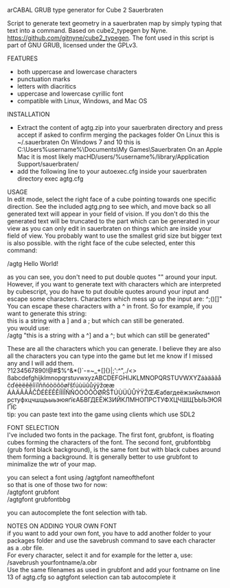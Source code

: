 ﻿arCABAL GRUB type generator 
for Cube 2 Sauerbraten

Script to generate text geometry in a sauerbraten map by simply typing that text into a command.
Based on cube2_typegen by Nyne. https://github.com/gitnyne/cube2_typegen.
The font used in this script is part of GNU GRUB, licensed under the GPLv3.

FEATURES  
- both uppercase and lowercase characters
- punctuation marks
- letters with diacritics
- uppercase and lowercase cyrillic font
- compatible with Linux, Windows, and Mac OS

INSTALLATION  
- Extract the content of agtg.zip into your sauerbraten directory and press accept if asked to confirm merging the packages folder
On Linux this is ~/.sauerbraten
On Windows 7 and 10 this is C:\Users\%username%\Documents\My Games\Sauerbraten
On an Apple Mac it is most likely macHD/users/%username%/library/Application Support/sauerbraten/
- add the following line to your autoexec.cfg inside your sauerbraten directory
exec agtg.cfg


USAGE  
In edit mode, select the right face of a cube pointing towards one specific direction. See the included agtg.png to see which, and move back so all generated text will appear in your field of vision.
If you don't do this the generated text will be truncated to the part which can be generated in your view as you can only edit in sauerbraten on things which are inside your field of view.
You probably want to use the smallest grid size but bigger text is also possible. with the right face of the cube selected, enter this command:  

/agtg Hello World!

as you can see, you don't need to put double quotes "" around your input. However, if you want to generate text with characters which are interpreted by cubescript, 
you do have to put double quotes around your input and escape some characters. Characters which mess up up the input are: ^;()[]"
You can escape these characters with a ^ in front. So for example, if you want to generate this string:  
this is a string with a ] and a ; but which can still be generated.  
you would use:  
/agtg "this is a string with a ^] and a ^; but which can still be generated"  

These are all the characters which you can generate. I believe they are also all the characters you can type into the game but let me know if I missed any and I will add them.  
?1234567890!@#$%^&*()`-=~_+[]\{}|;':^",./<> ßabcdefghijklmnopqrstuvwxyzABCDEFGHIJKLMNOPQRSTUVWXYZáàäâãåčďéèëêěíìïîñňóòöôõøřšťúùüûůýÿžœæ
ÁÀÄÂÃÅČĎÉÈËÊĚÍÌÏÎÑŇÓÒÖÔÕØŘŠŤÚÙÜÛŮÝŸŽŒÆaбвгдeëжзийклмнoпpcтyфxцчшщъыьэюяґїєAБBГДEËЖЗИЙKЛMHOПPCTУФXЦЧШЩЪЫЬЭЮЯҐЇЄ  
tip: you can paste text into the game using clients which use SDL2

FONT SELECTION  
I've included two fonts in the package. The first font, grubfont, is floating cubes forming the characters of the font. The second font, grubfontbbg (grub font black background), 
is the same font but with black cubes around them forming a background. It is generally better to use grubfont to minimalize the wtr of your map.  

you can select a font using /agtgfont nameofthefont  
so that is one of those two for now:  
/agtgfont grubfont  
/agtgfont grubfontbbg  

you can autocomplete the font selection with tab.  


NOTES ON ADDING YOUR OWN FONT  
if you want to add your own font, you have to add another folder to your packages folder and use the savebrush command to save each character as a .obr file.  
For every character, select it and for example for the letter a, use:  
/savebrush yourfontname/a.obr  
Use the same filenames as used in grubfont and add your fontname on line 13 of agtg.cfg so agtgfont selection can tab autocomplete it
